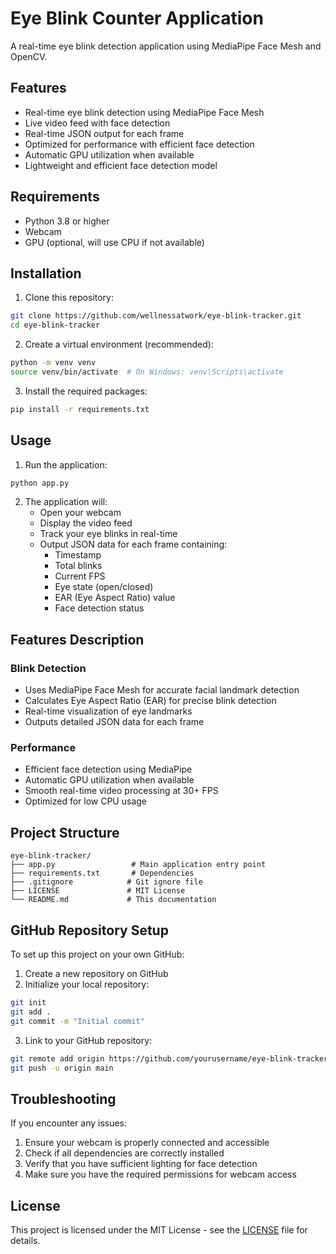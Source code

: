 # Eye Blink Counter Application

A real-time eye blink detection application using MediaPipe Face Mesh and OpenCV.

## Features

- Real-time eye blink detection using MediaPipe Face Mesh
- Live video feed with face detection
- Real-time JSON output for each frame
- Optimized for performance with efficient face detection
- Automatic GPU utilization when available
- Lightweight and efficient face detection model

## Requirements

- Python 3.8 or higher
- Webcam
- GPU (optional, will use CPU if not available)

## Installation

1. Clone this repository:
```bash
git clone https://github.com/wellnessatwork/eye-blink-tracker.git
cd eye-blink-tracker
```

2. Create a virtual environment (recommended):
```bash
python -m venv venv
source venv/bin/activate  # On Windows: venv\Scripts\activate
```

3. Install the required packages:
```bash
pip install -r requirements.txt
```

## Usage

1. Run the application:
```bash
python app.py
```

2. The application will:
   - Open your webcam
   - Display the video feed
   - Track your eye blinks in real-time
   - Output JSON data for each frame containing:
     - Timestamp
     - Total blinks
     - Current FPS
     - Eye state (open/closed)
     - EAR (Eye Aspect Ratio) value
     - Face detection status

## Features Description

### Blink Detection
- Uses MediaPipe Face Mesh for accurate facial landmark detection
- Calculates Eye Aspect Ratio (EAR) for precise blink detection
- Real-time visualization of eye landmarks
- Outputs detailed JSON data for each frame

### Performance
- Efficient face detection using MediaPipe
- Automatic GPU utilization when available
- Smooth real-time video processing at 30+ FPS
- Optimized for low CPU usage

## Project Structure

```
eye-blink-tracker/
├── app.py                 # Main application entry point
├── requirements.txt       # Dependencies
├── .gitignore            # Git ignore file
├── LICENSE               # MIT License
└── README.md             # This documentation
```

## GitHub Repository Setup

To set up this project on your own GitHub:

1. Create a new repository on GitHub
2. Initialize your local repository:
```bash
git init
git add .
git commit -m "Initial commit"
```
3. Link to your GitHub repository:
```bash
git remote add origin https://github.com/yourusername/eye-blink-tracker.git
git push -u origin main
```

## Troubleshooting

If you encounter any issues:

1. Ensure your webcam is properly connected and accessible
2. Check if all dependencies are correctly installed
3. Verify that you have sufficient lighting for face detection
4. Make sure you have the required permissions for webcam access

## License

This project is licensed under the MIT License - see the [LICENSE](LICENSE) file for details. 